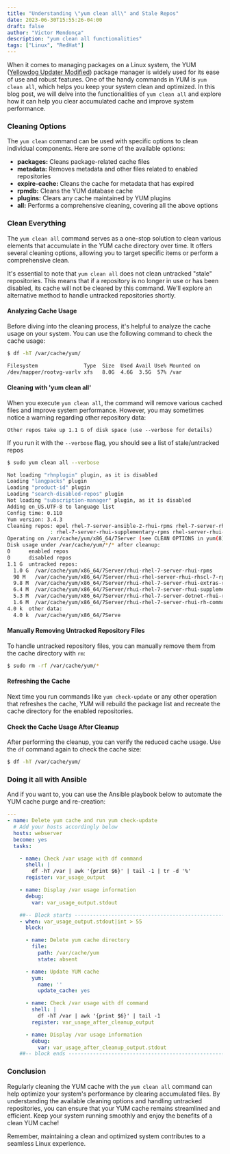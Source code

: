 ```yaml
---
title: "Understanding \"yum clean all\" and Stale Repos"
date: 2023-06-30T15:55:26-04:00
draft: false
author: "Victor Mendonça"
description: "yum clean all functionalities"
tags: ["Linux", "RedHat"]
---
```


When it comes to managing packages on a Linux system, the YUM ([Yellowdog Updater Modified](https://linux.die.net/man/8/yum)) package manager is widely used for its ease of use and robust features. One of the handy commands in YUM is `yum clean all`, which helps you keep your system clean and optimized. In this blog post, we will delve into the functionalities of `yum clean all` and explore how it can help you clear accumulated cache and improve system performance.

### Cleaning Options

The `yum clean` command can be used with specific options to clean individual components. Here are some of the available options:

+ **packages:** Cleans package-related cache files
+ **metadata:** Removes metadata and other files related to enabled repositories
+ **expire-cache:** Cleans the cache for metadata that has expired
+ **rpmdb:** Cleans the YUM database cache
+ **plugins:** Clears any cache maintained by YUM plugins
+ **all:** Performs a comprehensive cleaning, covering all the above options

### Clean Everything

The `yum clean all` command serves as a one-stop solution to clean various elements that accumulate in the YUM cache directory over time. It offers several cleaning options, allowing you to target specific items or perform a comprehensive clean.

It's essential to note that `yum clean all` does not clean untracked "stale" repositories. This means that if a repository is no longer in use or has been disabled, its cache will not be cleared by this command. We'll explore an alternative method to handle untracked repositories shortly.

#### Analyzing Cache Usage

Before diving into the cleaning process, it's helpful to analyze the cache usage on your system. You can use the following command to check the cache usage:

```bash
$ df -hT /var/cache/yum/

Filesystem               Type  Size  Used Avail Use% Mounted on
/dev/mapper/rootvg-varlv xfs   8.0G  4.6G  3.5G  57% /var
```

#### Cleaning with 'yum clean all'

When you execute `yum clean all`, the command will remove various cached files and improve system performance. However, you may sometimes notice a warning regarding other repository data:

    Other repos take up 1.1 G of disk space (use --verbose for details)

If you run it with the `--verbose` flag, you should see a list of stale/untracked repos

```bash
$ sudo yum clean all --verbose

Not loading "rhnplugin" plugin, as it is disabled
Loading "langpacks" plugin
Loading "product-id" plugin
Loading "search-disabled-repos" plugin
Not loading "subscription-manager" plugin, as it is disabled
Adding en_US.UTF-8 to language list
Config time: 0.110
Yum version: 3.4.3
Cleaning repos: epel rhel-7-server-ansible-2-rhui-rpms rhel-7-server-rhui-extras-rpms rhel-7-server-rhui-optional-rpms rhel-7-server-rhui-rh-common-rpms rhel-7-server-rhui-rpms
              : rhel-7-server-rhui-supplementary-rpms rhel-server-rhui-rhscl-7-rpms rhui-microsoft-azure-rhel7
Operating on /var/cache/yum/x86_64/7Server (see CLEAN OPTIONS in yum(8) for details)
Disk usage under /var/cache/yum/*/* after cleanup:
0      enabled repos
0      disabled repos
1.1 G  untracked repos:
  1.0 G  /var/cache/yum/x86_64/7Server/rhui-rhel-7-server-rhui-rpms
  90 M   /var/cache/yum/x86_64/7Server/rhui-rhel-server-rhui-rhscl-7-rpms
  9.8 M  /var/cache/yum/x86_64/7Server/rhui-rhel-7-server-rhui-extras-rpms
  6.4 M  /var/cache/yum/x86_64/7Server/rhui-rhel-7-server-rhui-supplementary-rpms
  5.3 M  /var/cache/yum/x86_64/7Server/rhui-rhel-7-server-dotnet-rhui-rpms
  1.6 M  /var/cache/yum/x86_64/7Server/rhui-rhel-7-server-rhui-rh-common-rpms
4.0 k  other data:
  4.0 k  /var/cache/yum/x86_64/7Serve
```

#### Manually Removing Untracked Repository Files

To handle untracked repository files, you can manually remove them from the cache directory with `rm`:

```bash
$ sudo rm -rf /var/cache/yum/*
```

#### Refreshing the Cache

Next time you run commands like `yum check-update` or any other operation that refreshes the cache, YUM will rebuild the package list and recreate the cache directory for the enabled repositories.

#### Check the Cache Usage After Cleanup

After performing the cleanup, you can verify the reduced cache usage. Use the `df` command again to check the cache size:

```bash
$ df -hT /var/cache/yum/
```

### Doing it all with Ansible

And if you want to, you can use the Ansible playbook below to automate the YUM cache purge and re-creation:

```yaml
---
- name: Delete yum cache and run yum check-update
  # Add your hosts accordingly below
  hosts: webserver
  become: yes
  tasks:

    - name: Check /var usage with df command
      shell: |
        df -hT /var | awk '{print $6}' | tail -1 | tr -d '%'
      register: var_usage_output

    - name: Display /var usage information
      debug:
        var: var_usage_output.stdout

    ##-- Block starts --------------------------------------------------------------
    - when: var_usage_output.stdout|int > 55
      block:

      - name: Delete yum cache directory
        file:
          path: /var/cache/yum
          state: absent

      - name: Update YUM cache
        yum:
          name: ''
          update_cache: yes

      - name: Check /var usage with df command
        shell: |
          df -hT /var | awk '{print $6}' | tail -1
        register: var_usage_after_cleanup_output

      - name: Display /var usage information
        debug:
          var: var_usage_after_cleanup_output.stdout
    ##-- block ends ----------------------------------------------------------------
```

### Conclusion

Regularly cleaning the YUM cache with the `yum clean all` command can help optimize your system's performance by clearing accumulated files. By understanding the available cleaning options and handling untracked repositories, you can ensure that your YUM cache remains streamlined and efficient. Keep your system running smoothly and enjoy the benefits of a clean YUM cache!

Remember, maintaining a clean and optimized system contributes to a seamless Linux experience.
